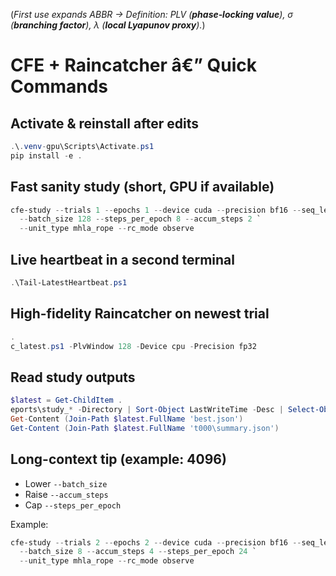 ﻿(*First use expands ABBR → Definition: PLV (**phase‑locking value**), σ (**branching factor**), λ (**local Lyapunov proxy**).*)

# CFE + Raincatcher â€” Quick Commands

## Activate & reinstall after edits
```powershell
.\.venv-gpu\Scripts\Activate.ps1
pip install -e .
```

## Fast sanity study (short, GPU if available)
```powershell
cfe-study --trials 1 --epochs 1 --device cuda --precision bf16 --seq_len 256 `
  --batch_size 128 --steps_per_epoch 8 --accum_steps 2 `
  --unit_type mhla_rope --rc_mode observe
```

## Live heartbeat in a second terminal
```powershell
.\Tail-LatestHeartbeat.ps1
```

## High-fidelity Raincatcher on newest trial
```powershell
.c_latest.ps1 -PlvWindow 128 -Device cpu -Precision fp32
```

## Read study outputs
```powershell
$latest = Get-ChildItem .eports\study_* -Directory | Sort-Object LastWriteTime -Desc | Select-Object -First 1
Get-Content (Join-Path $latest.FullName 'best.json')
Get-Content (Join-Path $latest.FullName 't000\summary.json')
```

## Long-context tip (example: 4096)
- Lower `--batch_size`
- Raise `--accum_steps`
- Cap `--steps_per_epoch`

Example:
```powershell
cfe-study --trials 2 --epochs 2 --device cuda --precision bf16 --seq_len 4096 `
  --batch_size 8 --accum_steps 4 --steps_per_epoch 24 `
  --unit_type mhla_rope --rc_mode observe
```

